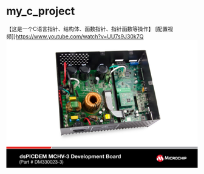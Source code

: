 # my_c_project
【这是一个C语言指针、结构体、函数指针、指针函数等操作】
[配置视频]}https://www.youtube.com/watch?v=UU7s9J30k7Q
![image](https://github.com/wushulu/Cproject/blob/master/HCHV-3.png)
